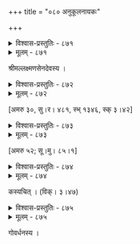 +++
title = "०८० अनुकूलनायकः"

+++



<details><summary>विश्वास-प्रस्तुतिः - ८७१</summary>

सदा चाटून् जल्पन् सततम् उपहारार्पितमना   
मुखं पश्यन् नित्यं सततम् अविभिन्नाञ्जलिपुटः ।  
अनिच्छन्न् इच्छन् वा क्षणम् अपि न पार्श्वं त्यजति यः  
स किं कामी स्त्रीणाम् अयम् अशरणो भृत्यपुरुषः ॥८७१॥
</details>

<details><summary>मूलम् - ८७१</summary>

सदा चाटून् जल्पन् सततम् उपहारार्पितमना   
मुखं पश्यन् नित्यं सततम् अविभिन्नाञ्जलिपुटः ।  
अनिच्छन्न् इच्छन् वा क्षणम् अपि न पार्श्वं त्यजति यः  
स किं कामी स्त्रीणाम् अयम् अशरणो भृत्यपुरुषः ॥८७१॥
</details>


श्रीमल्लक्ष्मणसेनदेवस्य ।  



<details><summary>विश्वास-प्रस्तुतिः - ८७२</summary>

सा बाला वयम् अप्रगल्भमनसः सा स्त्री वयं कातराः  
सा पीनोन्नतिमत् पयोधरयुगं धत्ते सखेदा वयम् ।  
साक्रान्ता जघनस्थलेन गुरुणा गन्तुं न शक्ता वयं  
दोषैर् अन्यजनाश्रितैर् अपटवो जाताः स्म इत्य् अद्भुतम् ॥८७२॥
</details>

<details><summary>मूलम् - ८७२</summary>

सा बाला वयम् अप्रगल्भमनसः सा स्त्री वयं कातराः  
सा पीनोन्नतिमत् पयोधरयुगं धत्ते सखेदा वयम् ।  
साक्रान्ता जघनस्थलेन गुरुणा गन्तुं न शक्ता वयं  
दोषैर् अन्यजनाश्रितैर् अपटवो जाताः स्म इत्य् अद्भुतम् ॥८७२॥
</details>


[अमरु ३०, सु।र। ४८१, स्भ् १३४६, स्क् ३।४२]  



<details><summary>विश्वास-प्रस्तुतिः - ८७३</summary>

सालक्तकेन नवपल्लवकोमलेन  
पादेन नूपुरवता मदनालसेन ।  
यस् ताड्यते दयितया प्रणयाराधात्  
सो’ङ्गीकृतो भगवता मकरध्वजेन ॥८७३॥
</details>

<details><summary>मूलम् - ८७३</summary>

सालक्तकेन नवपल्लवकोमलेन  
पादेन नूपुरवता मदनालसेन ।  
यस् ताड्यते दयितया प्रणयाराधात्  
सो’ङ्गीकृतो भगवता मकरध्वजेन ॥८७३॥
</details>


[अमरु ५२; सू।मु। ८५।१]  



<details><summary>विश्वास-प्रस्तुतिः - ८७४</summary>

सामन्तमौलिमणिरञ्जितपादपीठम्  
एकातपत्रम् अवनेर् न तथाधिपत्यम् ।  
अस्याः सखे चरणयोर् अहम् अद्य कान्तम्  
आज्ञाकरत्वम् अधिगम्य यथा कृतार्थः ॥८७४॥
</details>

<details><summary>मूलम् - ८७४</summary>

सामन्तमौलिमणिरञ्जितपादपीठम्  
एकातपत्रम् अवनेर् न तथाधिपत्यम् ।  
अस्याः सखे चरणयोर् अहम् अद्य कान्तम्  
आज्ञाकरत्वम् अधिगम्य यथा कृतार्थः ॥८७४॥
</details>


कस्यचित् । (विक्। ३।४७)  



<details><summary>विश्वास-प्रस्तुतिः - ८७५</summary>

हारो यत्र व्यवधिरचना त्वं तु येनापराद्धो  
रोमोद्भेदो’प्य् अशिथिलतरालिङ्गनेष्व् अन्तरायः ।  
यस्मिन् वाञ्छा विरमति मिथो नार्धनारीश्वरत्वे  
तद् दाम्पत्यं विभजतु कथङ्कारम् अन्या मृगाक्षी ॥८७५॥
</details>

<details><summary>मूलम् - ८७५</summary>

हारो यत्र व्यवधिरचना त्वं तु येनापराद्धो  
रोमोद्भेदो’प्य् अशिथिलतरालिङ्गनेष्व् अन्तरायः ।  
यस्मिन् वाञ्छा विरमति मिथो नार्धनारीश्वरत्वे  
तद् दाम्पत्यं विभजतु कथङ्कारम् अन्या मृगाक्षी ॥८७५॥
</details>


गोवर्धनस्य ।  
